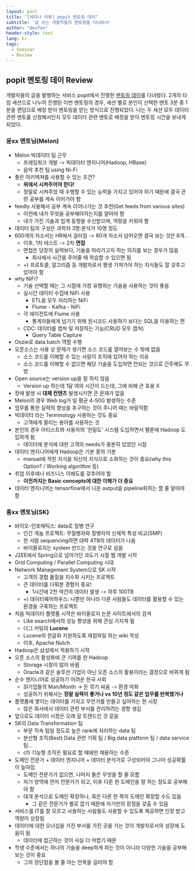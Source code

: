 ```yaml
---
layout: post
title: "[세미나 리뷰] popit 멘토링 데이"
subtitle: '글 쓰는 개발자들의 멘토링을 다녀와서'
author: "devfon"
header-style: text
lang: kr
tags:
  - Seminar
  - Review
---
```



## popit 멘토링 데이 Review

개발자들의 글을 발행하는 서비스 popit에서 진행한 [멘토링 데이](https://www.popit.kr/popit
)를 다녀왔다. 2개의 타임 세션으로 나누어 진행된 이번 멘토링의 경우, 세션 별로 본인이 선택한 멘토 3분 중 1분을 랜덤으로 배정 받아 멘토링을 받는 방식으로 진행되었다. 나는 두 세션 모두 데이터 관련 멘토를 신청해서인지 모두 데이터 관련 멘토로 배정을 받아 멘토링 시간을 보내게 되었다.  

### 윤xx 멘토님(Melon)

*   Melon 빅데이터 팀 근무
    *   프레임워크 개발 -> 빅데이터 엔지니어(Hadoop, HBase)
    *   음악 추천 팀 using Ni-Fi
*   좋은 아키텍쳐를 사용할 수 있는 조건?
    *   **위에서 시켜주어야 한다!**
    *   정말로 시켜주었 때 수행할 수 있는 능력을 가지고 있어야 하기 때문에 결국 관련 공부를 계속 이어가야 함
*   feedly 사용해서 공부 계속 이어나가는 것 추천(Get feeds from various sites)
    *   이전에 내가 무엇을 공부해야하는지를 알아야 함
    *   내가 가진 기술과 업계 동향을 수신받으며, 역량을 키워야 함
*   데이터 팀의 구성은 과학자 3명:분석가 10명 정도
*   600개의 자소서는 HR에서 걸러짐 -> 60개 자소서 넘어오면 결국 보는 것은 8개..
    *   이후, 1차 테스트 -> 2차 **면접**
    *   면접은 당장의 실력보다, 기술을 따라가고자 하는 의지를 보는 경우가 많음
        *   회사에서 시간을 주어줄 때 학습할 수 있으면 됨
    *   +) 프로토콜, 알고리즘 등 개발자로서 평생 가져가야 하는 지식들도 잘 갖추고 있어야 함
*   why NiFi?
    *   기술 선택할 때는 그 시점에 가장 유행하는 기술을 사용하는 것이 좋음
    *   실시간 데이터 수집에 NiFi 사용
        *   ETL을 모두 처리하는 NiFi
        *   Flume - Kafka - NiFi
    *   각 에이전트에 Flume 사용
        *   통계자들에게 넘기기 위해 원시코드 사용하기 보다는 SQL을 이용하는 편
    *   CDC: 데이터를 캡쳐 및 저장하는 기능(CRUD 모두 캡쳐)
        *   Query Table Capture
*   Oozie로 data batch 역할 수행
*   오픈소스는 사용 상 문제가 생기면 소스 코드를 열어보는 수 밖에 없음
    *   소스 코드를 이해할 수 있는 사람이 조직에 있어야 하는 이유
    *   소스 코드를 이해할 수 없으면 해당 기술을 도입하면 안되는 것으로 간주해도 무방
*   Open source는 version up을 잘 하지 않음
    *   Version up 하는데 1달 여의 시간이 드는데, 그에 비해 큰 효용 X
*   장애 발생 시 **대체 컨텐츠** 발생시키면 큰 문제가 없음
*   Melon의 경우 Web log가 일 평균 4-50G 발생하는 수준
*   업무를 통한 실력의 향상을 추구하는 것이 주니어 때는 바람직함
*   빅데이터 라는 Terminology 사용하는 것도 중요
    *   고객에게 팔리는 용어를 사용하는 것
*   본인의 경우 아티스트와 사용자의 '친밀도' 시스템 도입하면서 멜론에 Hadoop 도입하게 됨
    *   데이터에 분석에 대한 고객의 needs가 충분히 있었던 시점
*   데이터 엔지니어에게 Hadoop은 기본 중의 기본
    *   manual에 적힌 지식을 자신의 지식으로 소화하는 것이 중요(why this Option? / Working algorithm 등)
*   취업 이후에나 비즈니스 이해도를 갖추어야 함
    *   **이전까지는 Basic concepts에 대한 이해가 더 중요**
*   데이터 엔지니어는 tensorflow에서 나온 output을 pipeline화하는 할 줄 알아야 함  

### 홍xx 멘토님(SK)

*   바이오-인포매틱스: data로 질병 연구
    *   인간 게놈 프로젝트: 무질병자와 질병자의 신체적 특성 비교(SMP)
    *   한 사람 sequencing하면 대략 4TB의 데이터가 나옴
    *   바이올로지는 system 만드는 것을 연구로 삼음
*   J2EE에서 Spring으로 넘어가던 과도기 시절 웹 개발 시작
*   Grid Computing / Parallel Computing 시대
*   Network Management System으로 SK 시작
    *   고객의 경험 품질을 지수화 시키는 프로젝트
    *   큰 데이터를 다뤄본 경험이 중요!
        *   1시간에 2천 억건의 데이터 발생 -> 하루 100TB
    *   +) 데이터웨어하우스: 나뿐만 아니라 다른 사람들도 데이터를 활용할 수 있는 환경을 구축하는 프로젝트
*   처음 빅데이터 플랫폼 시작은 바이올로지 논문 사이트에서의 검색
    *   Like search에서의 성능 향상을 위해 관심 가지게 됨
    *   더그 커팅의 **Lucene**
    *   Lucene의 한글화 지원하도록 재컴파일 하는 wiki 작성
    *   이후, Apache Nutch
*   Hadoop은 삼성에서 적용하기 시작
*   오픈 소스의 활성화에 큰 기여를 한 Hadoop
    *   Storage 시장이 많이 바뀜
    *   Oracle과 같은 솔루션 기업이 아닌 오픈 소스의 활용이라는 결정으로 바뀌게 됨
*   순수 엔지니어로 성공하기 어려운 한국 사회
    *   SI기업들의 Man/Month -> 돈 깎기 싸움 -> 환경 악화
    *   성공하기 위해서는 **정말 실력이 좋거나 vs 10년 정도 같은 업무를 반복했거나**
*   플랫폼에 쌓이는 데이터를 가지고 무언가를 만들고 싶어하는 현 시장
    *   많은 회사에서 데이터 관련 부서를 관리하려는 경향 생김
*   앞으로도 데이터 시장은 오래 갈 트렌드인 것 같음
*   SK의 Data Transformation 팀
    *   부문 직속 팀일 정도로 높은 rank에 자리하는 data 팀
    *   분산형 조직(Best) Data 관련 기획 팀 / Big data platform 팀 / data service 팀...
    *   cf) 기능형 조직은 필요로 할 때에만 채용하는 수준
*   도메인 전문가 + 데이터 엔지니어 + 데이터 분석가로 구성되어야 그나마 성공확률이 높아짐
    *   도메인 전문가가 없으면, 나머지 둘은 무엇을 할 줄 모름
    *   자기 영역에 먼저 전문가가 되고, 이후 다른 한 도메인을 잘 하는 정도로 공부해야 함
    *   대개 분석으로 도메인 확장하나, 혹은 다른 한 쪽의 도메인 확장할 수도 있음
        *   그 같은 전문가가 별로 없기 때문에 자기만의 장점을 갖출 수 있음
*   서비스를 IT를 잘 모르고 사용하는 사람들도 사용할 수 있도록 제공하면 인정 받고 역량이 성장됨
*   데이터에 대한 오너십을 가진 부서를 가진 곳을 가는 것이 개발자로서의 성장에 도움이 됨
    *   데이터에 접근하는 것이 사실 더 어렵기 때문
*   학생 수준에서는 하나의 기술을 deep하게 파는 것이 아니라 다양한 기술을 공부해보는 것이 중요
    *   그의 장단점을 볼 줄 아는 안목을 길러야 함